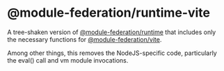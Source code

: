 # @module-federation/runtime-vite

A tree-shaken version of [@module-federation/runtime](https://www.npmjs.com/package/@module-federation/runtime) that includes only the necessary functions for [@module-federation/vite](https://www.npmjs.com/package/@module-federation/vite).

Among other things, this removes the NodeJS-specific code, particularly the eval() call and vm module invocations.
